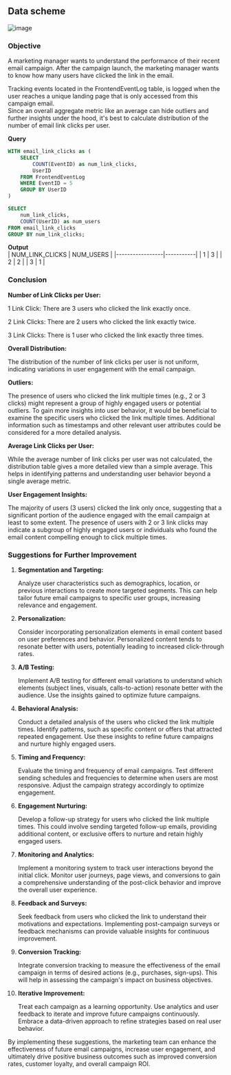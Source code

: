 ## Data scheme	
![image](https://github.com/chiangsuanne/SQL-Portfolio/assets/108243961/41fa9399-4efa-46f3-a9b1-104498f7b592)	

### Objective
A marketing manager wants to understand the performance of their recent email campaign. After the campaign launch, the marketing manager wants to know how many users have clicked the link in the email.   

Tracking events located in the FrontendEventLog table, is logged when the user reaches a unique landing page that is only accessed from this campaign email.    
Since an overall aggregate metric like an average can hide outliers and further insights under the hood, it's best to calculate distribution of the number of email link clicks per user.    

**Query**
```sql
WITH email_link_clicks as (
    SELECT
        COUNT(EventID) as num_link_clicks,
        UserID
    FROM FrontendEventLog
    WHERE EventID = 5
    GROUP BY UserID
)

SELECT 
    num_link_clicks,
    COUNT(UserID) as num_users
FROM email_link_clicks
GROUP BY num_link_clicks;
````
**Output**    
| NUM_LINK_CLICKS | NUM_USERS |
|-----------------|-----------|
| 1               | 3         |
| 2               | 2         |
| 3               | 1         |    

### Conclusion
**Number of Link Clicks per User:**    

1 Link Click: There are 3 users who clicked the link exactly once.    

2 Link Clicks: There are 2 users who clicked the link exactly twice.    

3 Link Clicks: There is 1 user who clicked the link exactly three times.    

**Overall Distribution:**    

The distribution of the number of link clicks per user is not uniform, indicating variations in user engagement with the email campaign.    

**Outliers:**    

The presence of users who clicked the link multiple times (e.g., 2 or 3 clicks) might represent a group of highly engaged users or potential outliers. To gain more insights into user behavior, it would be beneficial to examine the specific users who clicked the link multiple times. Additional information such as timestamps and other relevant user attributes could be considered for a more detailed analysis.    

**Average Link Clicks per User:**    

While the average number of link clicks per user was not calculated, the distribution table gives a more detailed view than a simple average. This helps in identifying patterns and understanding user behavior beyond a single average metric.    

**User Engagement Insights:**    

The majority of users (3 users) clicked the link only once, suggesting that a significant portion of the audience engaged with the email campaign at least to some extent. The presence of users with 2 or 3 link clicks may indicate a subgroup of highly engaged users or individuals who found the email content compelling enough to click multiple times.    

### Suggestions for Further Improvement
1. **Segmentation and Targeting:**    

    Analyze user characteristics such as demographics, location, or previous interactions to create more targeted segments. This can help tailor future email campaigns to specific user groups, increasing relevance and engagement.    

2. **Personalization:**    

    Consider incorporating personalization elements in email content based on user preferences and behavior. Personalized content tends to resonate better with users, potentially leading to increased click-through rates.    

3. **A/B Testing:**    

    Implement A/B testing for different email variations to understand which elements (subject lines, visuals, calls-to-action) resonate better with the audience. Use the insights gained to optimize future campaigns.   

4. **Behavioral Analysis:**    

    Conduct a detailed analysis of the users who clicked the link multiple times. Identify patterns, such as specific content or offers that attracted repeated engagement. Use these insights to refine future campaigns and nurture highly engaged users.    

5. **Timing and Frequency:**    

    Evaluate the timing and frequency of email campaigns. Test different sending schedules and frequencies to determine when users are most responsive. Adjust the campaign strategy accordingly to optimize engagement.    
6. **Engagement Nurturing:**    

    Develop a follow-up strategy for users who clicked the link multiple times. This could involve sending targeted follow-up emails, providing additional content, or exclusive offers to nurture and retain highly engaged users.    

7. **Monitoring and Analytics:**    

    Implement a monitoring system to track user interactions beyond the initial click. Monitor user journeys, page views, and conversions to gain a comprehensive understanding of the post-click behavior and improve the overall user experience.    

8. **Feedback and Surveys:**    

    Seek feedback from users who clicked the link to understand their motivations and expectations. Implementing post-campaign surveys or feedback mechanisms can provide valuable insights for continuous improvement.        
9. **Conversion Tracking:**    

    Integrate conversion tracking to measure the effectiveness of the email campaign in terms of desired actions (e.g., purchases, sign-ups). This will help in assessing the campaign's impact on business objectives.   

10. **Iterative Improvement:**    

    Treat each campaign as a learning opportunity. Use analytics and user feedback to iterate and improve future campaigns continuously. Embrace a data-driven approach to refine strategies based on real user behavior.

By implementing these suggestions, the marketing team can enhance the effectiveness of future email campaigns, increase user engagement, and ultimately drive positive business outcomes such as improved conversion rates, customer loyalty, and overall campaign ROI.
